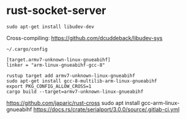 # rust-socket-server

```
sudo apt-get install libudev-dev
```
Cross-compiling:
https://github.com/dcuddeback/libudev-sys  

`~/.cargo/config`  
```
[target.armv7-unknown-linux-gnueabihf]
linker = "arm-linux-gnueabihf-gcc-8"
```

```
rustup target add armv7-unknown-linux-gnueabihf
sudo apt-get install gcc-8-multilib-arm-linux-gnueabihf
export PKG_CONFIG_ALLOW_CROSS=1
cargo build --target=armv7-unknown-linux-gnueabihf
```
https://github.com/japaric/rust-cross
sudo apt install gcc-arm-linux-gnueabihf
https://docs.rs/crate/serialport/3.0.0/source/.gitlab-ci.yml
